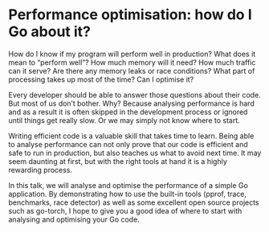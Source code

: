 # Performance optimisation: how do I Go about it?

How do I know if my program will perform well in production? What does it mean to “perform well”? How much memory will it need? How much traffic can it serve? Are there any memory leaks or race conditions? What part of processing takes up most of the time? Can I optimise it?

Every developer should be able to answer those questions about their code. But most of us don’t bother. Why? Because analysing performance is hard and as a result it is often skipped in the development process or ignored until things get really slow. Or we may simply not know where to start.

Writing efficient code is a valuable skill that takes time to learn. Being able to analyse performance can not only prove that our code is efficient and safe to run in production, but also teaches us what to avoid next time. It may seem daunting at first, but with the right tools at hand it is a highly rewarding process.

In this talk, we will analyse and optimise the performance of a simple Go application. By demonstrating how to use the built-in tools (pprof, trace, benchmarks, race detector) as well as some excellent open source projects such as go-torch, I hope to give you a good idea of where to start with analysing and optimising your Go code.
